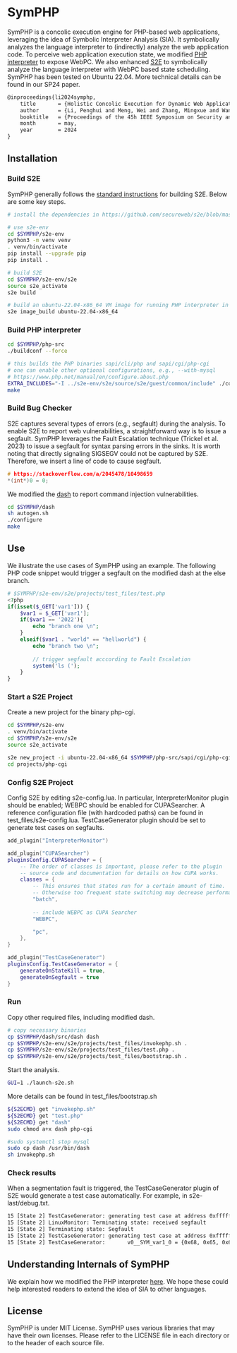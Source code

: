 # SymPHP
SymPHP is a concolic execution engine for PHP-based web applications, leveraging the idea of Symbolic Interpreter Analysis (SIA).
It symbolically analyzes the language interpreter to (indirectly) analyze the web application code.
To perceive web application execution state, we modified [PHP interpreter](https://github.com/php/php-src) to expose WebPC.
We also enhanced [S2E](https://github.com/S2E/s2e) to symbolically analyze the language interpreter with WebPC based state scheduling.
SymPHP has been tested on Ubuntu 22.04.
More technical details can be found in our SP24 paper.

```tex
@inproceedings{li2024symphp,
    title       = {Holistic Concolic Execution for Dynamic Web Applications via Symbolic Interpreter Analysis},
    author      = {Li, Penghui and Meng, Wei and Zhang, Mingxue and Wang, Chenlin and Luo, Changhua},
    booktitle   = {Proceedings of the 45h IEEE Symposium on Security and Privacy (Oakland)},
    month       = may,
    year        = 2024
}
```

## Installation
### Build S2E

SymPHP generally follows the [standard instructions](https://s2e.systems/docs/s2e-env.html#id2) for building S2E.
Below are some key steps.
```sh
# install the dependencies in https://github.com/secureweb/s2e/blob/master/Dockerfile

# use s2e-env
cd $SYMPHP/s2e-env
python3 -m venv venv
. venv/bin/activate
pip install --upgrade pip
pip install .

# build S2E
cd $SYMPHP/s2e-env/s2e
source s2e_activate 
s2e build

# build an ubuntu-22.04-x86_64 VM image for running PHP interpreter in
s2e image_build ubuntu-22.04-x86_64
```

### Build PHP interpreter

```sh
cd $SYMPHP/php-src
./buildconf --force 

# this builds the PHP binaries sapi/cli/php and sapi/cgi/php-cgi
# one can enable other optional configurations, e.g., --with-mysql
# https://www.php.net/manual/en/configure.about.php
EXTRA_INCLUDES="-I ../s2e-env/s2e/source/s2e/guest/common/include" ./configure
make
```

### Build Bug Checker
S2E captures several types of errors (e.g., segfault) during the analysis.
To enable S2E to report web vulnerabilities, a straightforward way is to issue a segfault.
SymPHP leverages the Fault Escalation technique (Trickel et al. 2023) to issue a segfault for syntax parsing errors in the sinks.
It is worth noting that directly signaling SIGSEGV could not be captured by S2E.
Therefore, we insert a line of code to cause segfault.
```c
# https://stackoverflow.com/a/2045478/10498659
*(int*)0 = 0;
```

We modified the [dash](https://github.com/nyuichi/dash) to report command injection vulnerabilities.
```sh
cd $SYMPHP/dash
sh autogen.sh
./configure
make
```

## Use
We illustrate the use cases of SymPHP using an example.
The following PHP code snippet would trigger a segfault on the modified dash at the else branch.
```php
# $SYMPHP/s2e-env/s2e/projects/test_files/test.php
<?php
if(isset($_GET['var1'])) {
    $var1 = $_GET['var1'];
	if($var1 == '2022'){
		echo "branch one \n";
	}
	elseif($var1 . "world" == "hellworld") {
		echo "branch two \n";
		
		// trigger segfault acccording to Fault Escalation
		system('ls ('); 
	}
}
```

### Start a S2E Project
Create a new project for the binary php-cgi.
```sh
cd $SYMPHP/s2e-env 
. venv/bin/activate
cd $SYMPHP/s2e-env/s2e
source s2e_activate

s2e new_project -i ubuntu-22.04-x86_64 $SYMPHP/php-src/sapi/cgi/php-cgi
cd projects/php-cgi
```
### Config S2E Project
Config S2E by editing s2e-config.lua. 
In particular, InterpreterMonitor plugin should be enabled; WEBPC should be enabled for CUPASearcher.
A reference configuration file (with hardcoded paths) can be found in test_files/s2e-config.lua.
TestCaseGenerator plugin should be set to generate test cases on segfaults.

```lua
add_plugin("InterpreterMonitor")

add_plugin("CUPASearcher")
pluginsConfig.CUPASearcher = {
    -- The order of classes is important, please refer to the plugin
    -- source code and documentation for details on how CUPA works.
    classes = {
        -- This ensures that states run for a certain amount of time.
        -- Otherwise too frequent state switching may decrease performance.
        "batch",
	    
        -- include WEBPC as CUPA Searcher
        "WEBPC", 

        "pc",
    },
}

add_plugin("TestCaseGenerator")
pluginsConfig.TestCaseGenerator = {
    generateOnStateKill = true,
    generateOnSegfault = true
}

```

### Run
Copy other required files, including modified dash.

```sh
# copy necessary binaries
cp $SYMPHP/dash/src/dash dash
cp $SYMPHP/s2e-env/s2e/projects/test_files/invokephp.sh .
cp $SYMPHP/s2e-env/s2e/projects/test_files/test.php .
cp $SYMPHP/s2e-env/s2e/projects/test_files/bootstrap.sh .
```

Start the analysis.

```sh
GUI=1 ./launch-s2e.sh
```

More details can be found in test_files/bootstrap.sh

```sh
${S2ECMD} get "invokephp.sh"
${S2ECMD} get "test.php"
${S2ECMD} get "dash"
sudo chmod a+x dash php-cgi

#sudo systemctl stop mysql
sudo cp dash /usr/bin/dash
sh invokephp.sh
```

### Check results
When a segmentation fault is triggered, the TestCaseGenerator plugin of S2E would generate a test case automatically.
For example, in s2e-last/debug.txt.
```txt
15 [State 2] TestCaseGenerator: generating test case at address 0xffffffff8104bd6b
15 [State 2] LinuxMonitor: Terminating state: received segfault
15 [State 2] Terminating state: Segfault
15 [State 2] TestCaseGenerator: generating test case at address 0xffffffff8104bd6b
15 [State 2] TestCaseGenerator:       v0__SYM_var1_0 = {0x68, 0x65, 0x6c, 0x6c}; (int32_t) 1819043176, (string) "hell"
```
## Understanding Internals of SymPHP
We explain how we modified the PHP interpreter [here](php-enhance.md).
We hope these could help interested readers to extend the idea of SIA to other languages.

## License
SymPHP is under MIT License. 
SymPHP uses various libraries that may have their own licenses.
Please refer to the LICENSE file in each directory or to the header of each source file.
